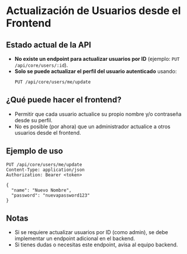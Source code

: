 # Actualización de Usuarios desde el Frontend

## Estado actual de la API
- **No existe un endpoint para actualizar usuarios por ID** (ejemplo: `PUT /api/core/users/:id`).
- **Solo se puede actualizar el perfil del usuario autenticado** usando:
  ```
  PUT /api/core/users/me/update
  ```

## ¿Qué puede hacer el frontend?
- Permitir que cada usuario actualice su propio nombre y/o contraseña desde su perfil.
- No es posible (por ahora) que un administrador actualice a otros usuarios desde el frontend.

## Ejemplo de uso
```http
PUT /api/core/users/me/update
Content-Type: application/json
Authorization: Bearer <token>

{
  "name": "Nuevo Nombre",
  "password": "nuevapassword123"
}
```

## Notas
- Si se requiere actualizar usuarios por ID (como admin), se debe implementar un endpoint adicional en el backend.
- Si tienes dudas o necesitas este endpoint, avisa al equipo backend. 